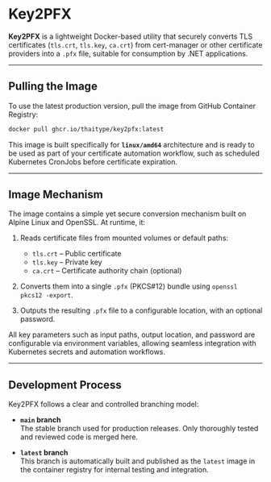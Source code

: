 # Key2PFX

**Key2PFX** is a lightweight Docker-based utility that securely converts TLS certificates (`tls.crt`, `tls.key`, `ca.crt`) from cert-manager or other certificate providers into a `.pfx` file, suitable for consumption by .NET applications.

---

## Pulling the Image

To use the latest production version, pull the image from GitHub Container Registry:

```sh
docker pull ghcr.io/thaitype/key2pfx:latest
```

This image is built specifically for **`linux/amd64`** architecture and is ready to be used as part of your certificate automation workflow, such as scheduled Kubernetes CronJobs before certificate expiration.

---

## Image Mechanism

The image contains a simple yet secure conversion mechanism built on Alpine Linux and OpenSSL. At runtime, it:

1. Reads certificate files from mounted volumes or default paths:
   - `tls.crt` – Public certificate
   - `tls.key` – Private key
   - `ca.crt` – Certificate authority chain (optional)

2. Converts them into a single `.pfx` (PKCS#12) bundle using `openssl pkcs12 -export`.

3. Outputs the resulting `.pfx` file to a configurable location, with an optional password.

All key parameters such as input paths, output location, and password are configurable via environment variables, allowing seamless integration with Kubernetes secrets and automation workflows.

---

## Development Process

Key2PFX follows a clear and controlled branching model:

- **`main` branch**  
  The stable branch used for production releases. Only thoroughly tested and reviewed code is merged here.

- **`latest` branch**  
  This branch is automatically built and published as the `latest` image in the container registry for internal testing and integration.

